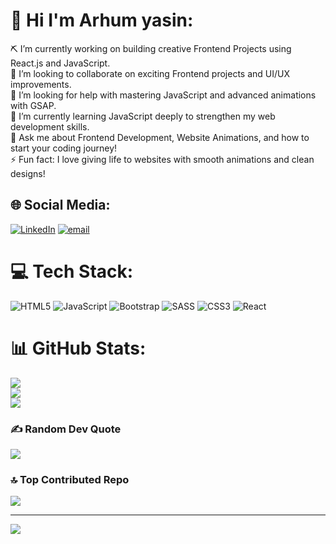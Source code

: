 # 💫 Hi I'm Arhum yasin:
⛏️ I’m currently working on building creative Frontend Projects using React.js and JavaScript.<br>🤝 I’m looking to collaborate on exciting Frontend projects and UI/UX improvements.<br>🙌 I’m looking for help with mastering JavaScript and advanced animations with GSAP.<br>🌱 I’m currently learning JavaScript deeply to strengthen my web development skills.<br>💬 Ask me about Frontend Development, Website Animations, and how to start your coding journey!<br>⚡ Fun fact: I love giving life to websites with smooth animations and clean designs!


## 🌐 Social Media:
[![LinkedIn](https://img.shields.io/badge/LinkedIn-%230077B5.svg?logo=linkedin&logoColor=white)](https://linkedin.com/in/@arhum-yasin) [![email](https://img.shields.io/badge/Email-D14836?logo=gmail&logoColor=white)](mailto:arhumvista@gmail.com) 

# 💻 Tech Stack:
![HTML5](https://img.shields.io/badge/html5-%23E34F26.svg?style=for-the-badge&logo=html5&logoColor=white) ![JavaScript](https://img.shields.io/badge/javascript-%23323330.svg?style=for-the-badge&logo=javascript&logoColor=%23F7DF1E) ![Bootstrap](https://img.shields.io/badge/bootstrap-%238511FA.svg?style=for-the-badge&logo=bootstrap&logoColor=white) ![SASS](https://img.shields.io/badge/SASS-hotpink.svg?style=for-the-badge&logo=SASS&logoColor=white) ![CSS3](https://img.shields.io/badge/css3-%231572B6.svg?style=for-the-badge&logo=css3&logoColor=white) ![React](https://img.shields.io/badge/react-%2320232a.svg?style=for-the-badge&logo=react&logoColor=%2361DAFB)
# 📊 GitHub Stats:
![](https://github-readme-stats.vercel.app/api?username=arhumyasin&theme=dark&hide_border=true&include_all_commits=false&count_private=false)<br/>
![](https://nirzak-streak-stats.vercel.app/?user=arhumyasin&theme=dark&hide_border=true)<br/>
![](https://github-readme-stats.vercel.app/api/top-langs/?username=arhumyasin&theme=dark&hide_border=true&include_all_commits=false&count_private=false&layout=compact)

### ✍️ Random Dev Quote
![](https://quotes-github-readme.vercel.app/api?type=horizontal&theme=radical)

### 🔝 Top Contributed Repo
![](https://github-contributor-stats.vercel.app/api?username=arhumyasin&limit=5&theme=dark&combine_all_yearly_contributions=true)

---
[![](https://visitcount.itsvg.in/api?id=arhumyasin&icon=0&color=0)](https://visitcount.itsvg.in)
